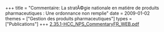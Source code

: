 +++
title = "Commentaire: La stratÃ©gie nationale en matiére de produits pharmaceutiques : Une ordonnance non remplie"
date = 2009-01-02
themes = ["Gestion des produits pharmaceutiques"]
types = ["Publications"]
+++
[2.35.1-HCC_NPS_CommentaryFR_WEB.pdf](/files/2.35.1-HCC_NPS_CommentaryFR_WEB.pdf)
